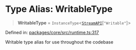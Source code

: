 # Type Alias: WritableType

> **WritableType** = `InstanceType`\<[`StreamAPI`](runtime.Interface.StreamAPI.md)\[`"Writable"`\]\>

Defined in: [packages/core/src/runtime.ts:317](https://github.com/vdeantoni/unblessed/blob/alpha/packages/core/src/runtime.ts#L317)

Writable type alias for use throughout the codebase
